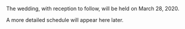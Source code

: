 The wedding, with reception to follow, will be held on March 28, 2020.

A more detailed schedule will appear here later.

